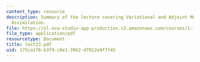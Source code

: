 ```yaml
---
content_type: resource
description: Summary of the lecture covering Variational and Adjoint Methods, Data
  Assimilation.
file: https://ol-ocw-studio-app-production.s3.amazonaws.com/courses/1-731-water-resource-systems-fall-2006/175ca176b3f9c8e139b2d7912e9f7f45_lect23.pdf
file_type: application/pdf
resourcetype: Document
title: lect23.pdf
uid: 175ca176-b3f9-c8e1-39b2-d7912e9f7f45
---
```


